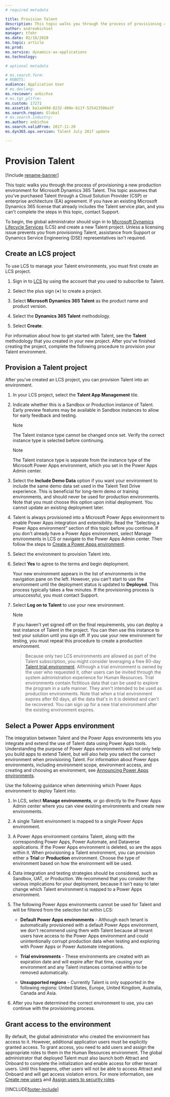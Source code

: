 ```yaml
---
# required metadata

title: Provision Talent
description: This topic walks you through the process of provisioning a new environment for Microsoft Dynamics 365 Talent. 
author: andreabichsel
manager: tfehr
ms.date: 02/18/2020
ms.topic: article
ms.prod: 
ms.service: dynamics-ax-applications
ms.technology: 

# optional metadata

# ms.search.form: 
# ROBOTS: 
audience: Application User
# ms.devlang: 
ms.reviewer: anbichse
# ms.tgt_pltfrm: 
ms.custom: 17271
ms.assetid: ba1ad49d-8232-400e-b11f-525423506a3f
ms.search.region: Global
# ms.search.industry: 
ms.author: anbichse
ms.search.validFrom: 2017-11-20
ms.dyn365.ops.version: Talent July 2017 update

---
```

# Provision Talent

[!include [rename-banner](~/includes/cc-data-platform-banner.md)]

This topic walks you through the process of provisioning a new production environment for Microsoft Dynamics 365 Talent. This topic assumes that you've purchased Talent through a Cloud Solution Provider (CSP) or enterprise architecture (EA) agreement. If you have an existing Microsoft Dynamics 365 license that already includes the Talent service plan, and you can't complete the steps in this topic, contact Support.

To begin, the global administrator should sign in to [Microsoft Dynamics Lifecycle Services](https://lcs.dynamics.com) (LCS) and create a new Talent project. Unless a licensing issue prevents you from provisioning Talent, assistance from Support or Dynamics Service Engineering (DSE) representatives isn't required.

## Create an LCS project
To use LCS to manage your Talent environments, you must first create an LCS project.

1. Sign in to [LCS](https://lcs.dynamics.com/Logon/Index) by using the account that you used to subscribe to Talent.

2. Select the plus sign (**+**) to create a project.

3. Select **Microsoft Dynamics 365 Talent** as the product name and product version.

4. Select the **Dynamics 365 Talent** methodology.

5. Select **Create**. 

For information about how to get started with Talent, see the **Talent** methodology that you created in your new project. After you've finished creating the project, complete the following procedure to provision your Talent environment.

## Provision a Talent project

After you've created an LCS project, you can provision Talent into an environment.

1. In your LCS project, select the **Talent App Management** tile.

2. Indicate whether this is a Sandbox or Production instance of Talent. Early preview features may be available in Sandbox instances to allow for early feedback and testing. 

    > [!NOTE]
    > The Talent instance type cannot be changed once set. Verify the correct instance type is selected before continuing.

    > [!NOTE]
    > The Talent instance type is separate from the instance type of the Microsoft Power Apps environment, which you set in the Power Apps Admin center.

3. Select the **Include Demo Data** option if you want your environment to include the same demo data set used in the Talent Test Drive experience. This is beneficial for long-term demo or training environments, and should never be used for production environments.  Note that you must choose this option upon initial deployment. You cannot update an existing deployment later.

4. Talent is always provisioned into a Microsoft Power Apps environment to enable Power Apps integration and extensibility. Read the “Selecting a Power Apps environment” section of this topic before you continue. If you don't already have a Power Apps environment, select Manage environments in LCS or navigate to the Power Apps Admin center. Then follow the steps to [Create a Power Apps environment](https://docs.microsoft.com/powerapps/administrator/create-environment).

5. Select the environment to provision Talent into.

6. Select **Yes** to agree to the terms and begin deployment.

    Your new environment appears in the list of environments in the navigation pane on the left. However, you can't start to use the environment until the deployment status is updated to **Deployed**. This process typically takes a few minutes. If the provisioning process is unsuccessful, you must contact Support.

7. Select **Log on to Talent** to use your new environment.

    > [!NOTE]
    > If you haven't yet signed off on the final requirements, you can deploy a test instance of Talent in the project. You can then use this instance to test your solution until you sign off. If you use your new environment for testing, you must repeat this procedure to create a production environment.

    > Because only two LCS environments are allowed as part of the Talent subscription, you might consider leveraging a free 60-day [Talent trial environment](https://dynamics.microsoft.com/talent/overview/). Although a trial environment is owned by the user who requested it, other users can be invited through the system administration experience for Human Resources. Trial environments contain fictitious data that can be used to explore the program in a safe manner. They aren't intended to be used as production environments. Note that when a trial environment expires after 60 days, all the data that's in it is deleted and can't be recovered. You can sign up for a new trial environment after the existing environment expires.

## Select a Power Apps environment

The integration between Talent and the Power Apps environments lets you integrate and extend the use of Talent data using Power Apps tools. Understanding the purpose of Power Apps environments will not only help you build apps to extend Talent, but will also help you select the correct environment when provisioning Talent. For information about Power Apps environments, including environment scope, environment access, and creating and choosing an environment, see [Announcing Power Apps environments](https://powerapps.microsoft.com/blog/powerapps-environments/). 

Use the following guidance when determining which Power Apps environment to deploy Talent into: 

1. In LCS, select **Manage environments**, or go directly to the Power Apps Admin center where you can view existing environments and create new environments.

2. A single Talent environment is mapped to a single Power Apps environment.

3. A Power Apps environment contains Talent, along with the corresponding Power Apps, Power Automate, and Dataverse applications. If the Power Apps environment is deleted, so are the apps within it. When provisioning a Talent environment, you can provision either a **Trial** or **Production** environment. Choose the type of environment based on how the environment will be used. 

4. Data integration and testing strategies should be considered, such as Sandbox, UAT, or Production. We recommend that you consider the various implications for your deployment, because it isn't easy to later change which Talent environment is mapped to a Power Apps environment.

5. The following Power Apps environments cannot be used for Talent and will be filtered from the selection list within LCS:
 
    - **Default Power Apps environments** - Although each tenant is automatically provisioned with a default Power Apps environment, we don't recommend using them with Talent because all tenant users have access to the Power Apps environment and could unintentionally corrupt production data when testing and exploring with Power Apps or Power Automate integrations.
   
    - **Trial environments** - These environments are created with an expiration date and will expire after that time, causing your environment and any Talent instances contained within to be removed automatically.
   
    - **Unsupported regions** - Currently Talent is only supported in the following regions: United States, Europe, United Kingdom, Australia, Canada and Asia.
  
6. After you have determined the correct environment to use, you can continue with the provisioning process. 
 
## Grant access to the environment

By default, the global administrator who created the environment has access to it. However, additional application users must be explicitly granted access. To grant access, you need to add users and assign the appropriate roles to them in the Human Resources environment. The global administrator that deployed Talent must also launch both Attract and Onboard to complete the initialization and enable access for other tenant users.  Until this happens, other users will not be able to access Attract and Onboard and will get access violation errors. For more information, see [Create new users](https://docs.microsoft.com/dynamics365/unified-operations/dev-itpro/sysadmin/tasks/create-new-users) and [Assign users to security roles](https://docs.microsoft.com/dynamics365/unified-operations/dev-itpro/sysadmin/tasks/assign-users-security-roles). 


[!INCLUDE[footer-include](../includes/footer-banner.md)]